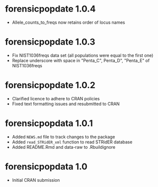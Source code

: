 # forensicpopdate 1.0.4
* Allele_counts_to_freqs now retains order of locus names

# forensicpopdate 1.0.3

* Fix NIST1036freqs data set (all populations were equal to the first one)
* Replace underscore with space in "Penta_C", Penta_D", "Penta_E" of NIST1036freqs

# forensicpopdate 1.0.2

* Clarified licence to adhere to CRAN policies
* Fixed text formatting issues and resubmitted to CRAN

# forensicpopdata 1.0.1

* Added `NEWS.md` file to track changes to the package
* Added `read_STRidER_xml` function to read STRidER database
* Added README.Rmd and data-raw to .Rbuildignore

# forensicpopdata 1.0

* Initial CRAN submission
